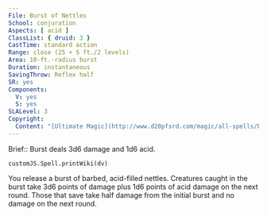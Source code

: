 ```yaml
---
File: Burst of Nettles
School: conjuration
Aspects: [ acid ]
ClassList: { druid: 3 }
CastTime: standard action
Range: close (25 + 5 ft./2 levels)
Area: 10-ft.-radius burst
Duration: instantaneous
SavingThrow: Reflex half
SR: yes
Components:
  V: yes
  S: yes
SLALevel: 3
Copyright:
  Content: "[Ultimate Magic](http://www.d20pfsrd.com/magic/all-spells/b/burst-of-nettles)"
---
```

Brief:: Burst deals 3d6 damage and 1d6 acid.

```dataviewjs
customJS.Spell.printWiki(dv)
```

You release a burst of barbed, acid-filled nettles. Creatures caught in the burst take 3d6 points of damage plus 1d6 points of acid damage on the next round. Those that save take half damage from the initial burst and no damage on the next round.
